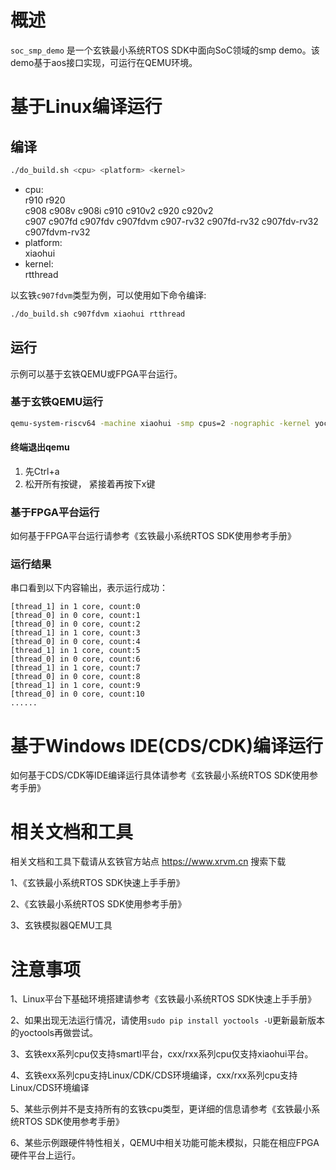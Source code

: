 # 概述

`soc_smp_demo` 是一个玄铁最小系统RTOS SDK中面向SoC领域的smp demo。该demo基于aos接口实现，可运行在QEMU环境。

# 基于Linux编译运行

## 编译

```bash
./do_build.sh <cpu> <platform> <kernel>
```
- cpu: <br />
        r910 r920 <br />
        c908 c908v c908i c910 c910v2 c920 c920v2 <br />
        c907 c907fd c907fdv c907fdvm c907-rv32 c907fd-rv32 c907fdv-rv32 c907fdvm-rv32
- platform: <br />
        xiaohui
- kernel: <br />
        rtthread

以玄铁`c907fdvm`类型为例，可以使用如下命令编译:
```bash
./do_build.sh c907fdvm xiaohui rtthread
```

## 运行

示例可以基于玄铁QEMU或FPGA平台运行。

### 基于玄铁QEMU运行

```bash
qemu-system-riscv64 -machine xiaohui -smp cpus=2 -nographic -kernel yoc.elf -cpu c907fdvm
```

#### 终端退出qemu

1. 先Ctrl+a
2. 松开所有按键， 紧接着再按下x键

### 基于FPGA平台运行

如何基于FPGA平台运行请参考《玄铁最小系统RTOS SDK使用参考手册》

### 运行结果

串口看到以下内容输出，表示运行成功：

```
[thread_1] in 1 core, count:0 
[thread_0] in 0 core, count:1 
[thread_0] in 0 core, count:2 
[thread_1] in 1 core, count:3 
[thread_0] in 0 core, count:4 
[thread_1] in 1 core, count:5 
[thread_0] in 0 core, count:6 
[thread_1] in 1 core, count:7 
[thread_0] in 0 core, count:8 
[thread_1] in 1 core, count:9 
[thread_0] in 0 core, count:10 
......
```


# 基于Windows IDE(CDS/CDK)编译运行

如何基于CDS/CDK等IDE编译运行具体请参考《玄铁最小系统RTOS SDK使用参考手册》

# 相关文档和工具

相关文档和工具下载请从玄铁官方站点 https://www.xrvm.cn 搜索下载

1、《玄铁最小系统RTOS SDK快速上手手册》

2、《玄铁最小系统RTOS SDK使用参考手册》

3、玄铁模拟器QEMU工具


# 注意事项

1、Linux平台下基础环境搭建请参考《玄铁最小系统RTOS SDK快速上手手册》

2、如果出现无法运行情况，请使用`sudo pip install yoctools -U`更新最新版本的yoctools再做尝试。

3、玄铁exx系列cpu仅支持smartl平台，cxx/rxx系列cpu仅支持xiaohui平台。

4、玄铁exx系列cpu支持Linux/CDK/CDS环境编译，cxx/rxx系列cpu支持Linux/CDS环境编译

5、某些示例并不是支持所有的玄铁cpu类型，更详细的信息请参考《玄铁最小系统RTOS SDK使用参考手册》

6、某些示例跟硬件特性相关，QEMU中相关功能可能未模拟，只能在相应FPGA硬件平台上运行。


